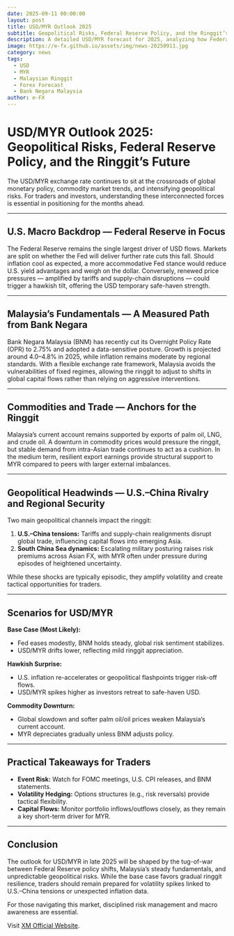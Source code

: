 ```yaml
---
date: 2025-09-11 00:00:00
layout: post
title: USD/MYR Outlook 2025
subtitle: Geopolitical Risks, Federal Reserve Policy, and the Ringgit’s Future
description: A detailed USD/MYR forecast for 2025, analyzing how Federal Reserve policy shifts, Malaysia’s economic fundamentals, and rising geopolitical risks will shape the trajectory of the ringgit.
image: https://e-fx.github.io/assets/img/news-20250911.jpg
category: news
tags:
  - USD
  - MYR
  - Malaysian Ringgit
  - Forex Forecast
  - Bank Negara Malaysia
author: e-FX
---
```



# USD/MYR Outlook 2025: Geopolitical Risks, Federal Reserve Policy, and the Ringgit’s Future

The USD/MYR exchange rate continues to sit at the crossroads of global monetary policy, commodity market trends, and intensifying geopolitical risks. For traders and investors, understanding these interconnected forces is essential in positioning for the months ahead.  

---

## U.S. Macro Backdrop — Federal Reserve in Focus
The Federal Reserve remains the single largest driver of USD flows. Markets are split on whether the Fed will deliver further rate cuts this fall. Should inflation cool as expected, a more accommodative Fed stance would reduce U.S. yield advantages and weigh on the dollar. Conversely, renewed price pressures — amplified by tariffs and supply-chain disruptions — could trigger a hawkish tilt, offering the USD temporary safe-haven strength.

---

## Malaysia’s Fundamentals — A Measured Path from Bank Negara
Bank Negara Malaysia (BNM) has recently cut its Overnight Policy Rate (OPR) to 2.75% and adopted a data-sensitive posture. Growth is projected around 4.0–4.8% in 2025, while inflation remains moderate by regional standards. With a flexible exchange rate framework, Malaysia avoids the vulnerabilities of fixed regimes, allowing the ringgit to adjust to shifts in global capital flows rather than relying on aggressive interventions.

---

## Commodities and Trade — Anchors for the Ringgit
Malaysia’s current account remains supported by exports of palm oil, LNG, and crude oil. A downturn in commodity prices would pressure the ringgit, but stable demand from intra-Asian trade continues to act as a cushion. In the medium term, resilient export earnings provide structural support to MYR compared to peers with larger external imbalances.

---

## Geopolitical Headwinds — U.S.–China Rivalry and Regional Security
Two main geopolitical channels impact the ringgit:  
1. **U.S.–China tensions:** Tariffs and supply-chain realignments disrupt global trade, influencing capital flows into emerging Asia.  
2. **South China Sea dynamics:** Escalating military posturing raises risk premiums across Asian FX, with MYR often under pressure during episodes of heightened uncertainty.  

While these shocks are typically episodic, they amplify volatility and create tactical opportunities for traders.

---

## Scenarios for USD/MYR

**Base Case (Most Likely):**  
- Fed eases modestly, BNM holds steady, global risk sentiment stabilizes.  
- USD/MYR drifts lower, reflecting mild ringgit appreciation.  

**Hawkish Surprise:**  
- U.S. inflation re-accelerates or geopolitical flashpoints trigger risk-off flows.  
- USD/MYR spikes higher as investors retreat to safe-haven USD.  

**Commodity Downturn:**  
- Global slowdown and softer palm oil/oil prices weaken Malaysia’s current account.  
- MYR depreciates gradually unless BNM adjusts policy.  

---

## Practical Takeaways for Traders
- **Event Risk:** Watch for FOMC meetings, U.S. CPI releases, and BNM statements.  
- **Volatility Hedging:** Options structures (e.g., risk reversals) provide tactical flexibility.  
- **Capital Flows:** Monitor portfolio inflows/outflows closely, as they remain a key short-term driver for MYR.  

---

## Conclusion
The outlook for USD/MYR in late 2025 will be shaped by the tug-of-war between Federal Reserve policy shifts, Malaysia’s steady fundamentals, and unpredictable geopolitical risks. While the base case favors gradual ringgit resilience, traders should remain prepared for volatility spikes linked to U.S.–China tensions or unexpected inflation data.  

For those navigating this market, disciplined risk management and macro awareness are essential.  


Visit [XM Official Website](https://clicks.pipaffiliates.com/c?c=550036&l=en&p=0).